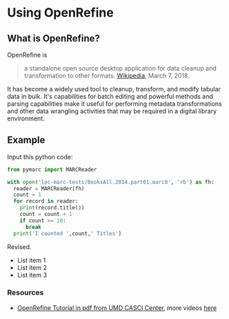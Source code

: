 # Using OpenRefine

## What is OpenRefine?

OpenRefine is 

> a standalone open source desktop application for data cleanup and transformation to other formats. [Wikipedia](https://en.wikipedia.org/wiki/OpenRefine), March 7, 2018.

It has become a widely used tool to cleanup, transform, and modify tabular data in bulk. It's capabilities for batch editing and powerful methods and parsing capabilities make it useful for performing metadata transformations and other data wrangling activities that may be required in a digital library environment.

## Example

Input this python code:

```python
from pymarc import MARCReader

with open('loc-marc-tests/BooksAll.2014.part01.marc8', 'rb') as fh:
  reader = MARCReader(fh)
  count = 1
  for record in reader:
    print(record.title())
    count = count + 1
    if count >= 10:
      break
  print('I counted ',count,' Titles')
```

Revised.

* List item 1
* List item 2
* List item 3

### Resources

* [OpenRefine Tutorial in pdf from UMD CASCI Center](https://casci.umd.edu/wp-content/uploads/2013/12/OpenRefine-tutorial-v1.5.pdf), more videos [here](https://casci.umd.edu/research-resource/data-manipulation-tools/openrefine/)
